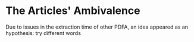 # The Articles' Ambivalence

Due to issues in the extraction time of other PDFA, an idea appeared as an hypothesis: try different words